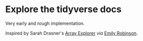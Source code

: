 # Explore the tidyverse docs

Very early and rough implementation.

Inspired by Sarah Drasner's [Array Explorer](https://sdras.github.io/array-explorer/) _via_ [Emily Robinson](https://twitter.com/robinson_es/status/946416338246844416).
